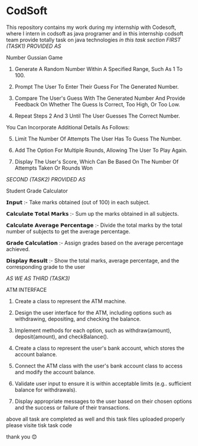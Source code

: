 # CodSoft
This repository contains my work during my internship with Codesoft, where I intern in codsoft as java programer and in this internship codsoft team provide totally task on java technologies
*in this task section FIRST (TASK1) PROVIDED AS*

Number Gussian Game
1. Generate A Random Number Within A Specified Range, Such As 1 To 100.

2. Prompt The User To Enter Their Guess For The Generated Number.

3. Compare The User's Guess With The Generated Number And Provide Feedback On Whether The Guess Is Correct, Too High, Or Too Low.

4. Repeat Steps 2 And 3 Until The User Guesses The Correct Number.

You Can Incorporate Additional Details As Follows:

5. Limit The Number Of Attempts The User Has To Guess The Number.

6. Add The Option For Multiple Rounds, Allowing The User To Play Again.

7. Display The User's Score, Which Can Be Based On The Number Of Attempts Taken Or Rounds Won

*SECOND (TASK2) PROVIDED AS*

Student Grade Calculator

𝗜𝗻𝗽𝘂𝘁 :- Take marks obtained (out of 100) in each subject.

𝗖𝗮𝗹𝗰𝘂𝗹𝗮𝘁𝗲 𝗧𝗼𝘁𝗮𝗹 𝗠𝗮𝗿𝗸𝘀 :- Sum up the marks obtained in all subjects.

𝗖𝗮𝗹𝗰𝘂𝗹𝗮𝘁𝗲 𝗔𝘃𝗲𝗿𝗮𝗴𝗲 𝗣𝗲𝗿𝗰𝗲𝗻𝘁𝗮𝗴𝗲 :- Divide the total marks by the total number of subjects to get the average percentage.

𝗚𝗿𝗮𝗱𝗲 𝗖𝗮𝗹𝗰𝘂𝗹𝗮𝘁𝗶𝗼𝗻 :- Assign grades based on the average percentage achieved.

𝗗𝗶𝘀𝗽𝗹𝗮𝘆 𝗥𝗲𝘀𝘂𝗹𝘁 :- Show the total marks, average percentage, and the corresponding grade to the user

*AS WE AS THIRD (TASK3)*

ATM INTERFACE

1. Create a class to represent the ATM machine.

2. Design the user interface for the ATM, including options such as withdrawing, depositing, and checking the balance.

3. Implement methods for each option, such as withdraw(amount), deposit(amount), and checkBalance().

4. Create a class to represent the user's bank account, which stores the account balance.

5. Connect the ATM class with the user's bank account class to access and modify the account balance.

6. Validate user input to ensure it is within acceptable limits (e.g.. sufficient balance for withdrawals).

7. Display appropriate messages to the user based on their chosen options and the success or failure of their transactions.

above all task are completed as well and this task files uploaded properly please visite tisk task code 

thank you 😊

